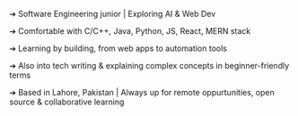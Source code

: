➔ Software Engineering junior | Exploring AI & Web Dev

➔ Comfortable with C/C++, Java, Python, JS, React, MERN stack

➔ Learning by building, from web apps to automation tools

➔ Also into tech writing & explaining complex concepts in beginner-friendly terms

➔ Based in Lahore, Pakistan | Always up for remote oppurtunities, open source & collaborative learning

